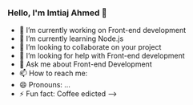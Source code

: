 ### Hello, I'm Imtiaj Ahmed 👋


- 🔭 I’m currently working on Front-end development
- 🌱 I’m currently learning Node.js
- 👯 I’m looking to collaborate on your project
- 🤔 I’m looking for help with Front-end development
- 💬 Ask me about Front-end Development
- 📫 How to reach me: 
- 😄 Pronouns: ...
- ⚡ Fun fact: Coffee edicted
-->
